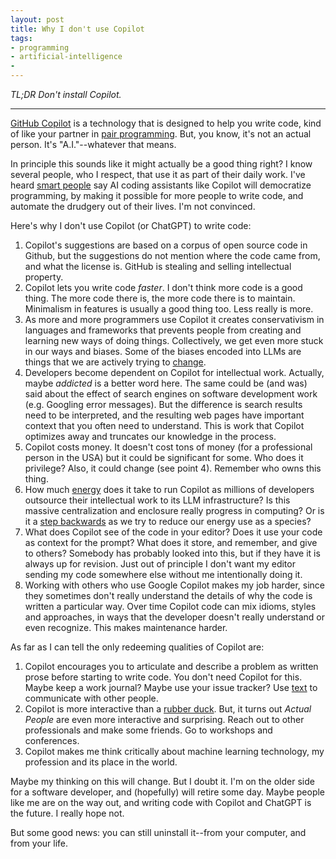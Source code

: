 ```yaml
---
layout: post
title: Why I don't use Copilot
tags:
- programming
- artificial-intelligence
-
---
```


*TL;DR Don't install Copilot.*

---

[GitHub Copilot] is a technology that is designed to help you write code, kind of like your partner in [pair programming]. But, you know, it's not an actual person. It's "A.I."--whatever that means.

In principle this sounds like it might actually be a good thing right? I know several people, who I respect, that use it as part of their daily work. I've heard [smart people] say AI coding assistants like Copilot will democratize programming, by making it possible for more people to write code, and automate the drudgery out of their lives. I'm not convinced.

Here's why I don't use Copilot (or ChatGPT) to write code:

1. Copilot's suggestions are based on a corpus of open source code in Github, but the suggestions do not mention where the code came from, and what the license is. GitHub is stealing and selling intellectual property.
2. Copilot lets you write code *faster*. I don't think more code is a good thing. The more code there is, the more code there is to maintain. Minimalism in features is usually a good thing too. Less really is more.
3. As more and more programmers use Copilot it creates conservativism in languages and frameworks that prevents people from creating and learning new ways of doing things. Collectively, we get even more stuck in our ways and biases. Some of the biases encoded into LLMs are things that we are actively trying to [change].
4. Developers become dependent on Copilot for intellectual work. Actually, maybe *addicted* is a better word here. The same could be (and was) said about the effect of search engines on software development work (e.g. Googling error messages). But the difference is search results need to be interpreted, and the resulting web pages have important context that you often need to understand. This is work that Copilot optimizes away and truncates our knowledge in the process.
5. Copilot costs money. It doesn't cost tons of money (for a professional person in the USA) but it could be significant for some. Who does it privilege? Also, it could change (see point 4). Remember who owns this thing.
6. How much [energy] does it take to run Copilot as millions of developers outsource their intellectual work to its LLM infrastructure? Is this massive centralization and enclosure really progress in computing? Or is it a [step backwards] as we try to reduce our energy use as a species?
7. What does Copilot see of the code in your editor? Does it use your code as context for the prompt? What does it store, and remember, and give to others? Somebody has probably looked into this, but if they have it is always up for revision. Just out of principle I don't want my editor sending my code somewhere else without me intentionally doing it.
8. Working with others who use Google Copilot makes my job harder, since they sometimes don't really understand the details of why the code is written a particular way. Over time Copilot code can mix idioms, styles and approaches, in ways that the developer doesn't really understand or even recognize. This makes maintenance harder.

As far as I can tell the only redeeming qualities of Copilot are:

1. Copilot encourages you to articulate and describe a problem as written prose before starting to write code. You don't need Copilot for this. Maybe keep a work journal? Maybe use your issue tracker? Use [text] to communicate with other people.
2. Copilot is more interactive than a [rubber duck]. But, it turns out *Actual People* are even more interactive and surprising. Reach out to other professionals and make some friends. Go to workshops and conferences.
3. Copilot makes me think critically about machine learning technology, my profession and its place in the world.

Maybe my thinking on this will change. But I doubt it. I'm on the older side for a software developer, and (hopefully) will retire some day. Maybe people like me are on the way out, and writing code with Copilot and ChatGPT is the future. I really hope not.

But some good news: you can still uninstall it--from your computer, and from your life.

[GitHub Copilot]: https://en.wikipedia.org/wiki/GitHub_Copilot
[pair programming]: https://en.wikipedia.org/wiki/Pair_programming
[rubber duck]: https://en.wikipedia.org/wiki/Rubber_duck_debugging
[smart people]: https://changelog.com/podcast/534
[change]: https://www.wired.com/story/tech-confronts-use-labels-master-slave/
[text]: https://graydon2.dreamwidth.org/193447.html
[energy]: https://dl.acm.org/doi/pdf/10.1145/3442188.3445922
[step backwards]: https://www.washingtonpost.com/technology/2023/06/05/chatgpt-hidden-cost-gpu-compute/
